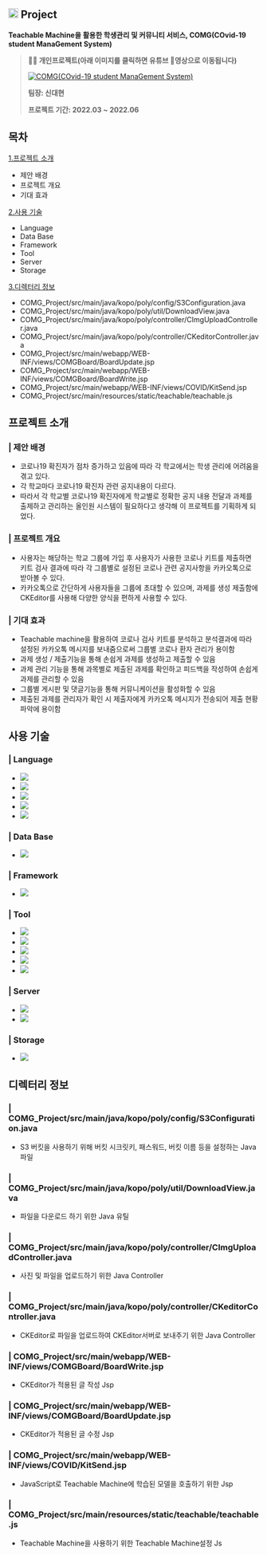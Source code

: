 ## <img width=20px src=https://user-images.githubusercontent.com/42789819/115147514-42221300-a096-11eb-9526-a68b8094f79c.png>  Project
**Teachable Machine을 활용한 학생관리 및 커뮤니티 서비스, COMG(COvid-19 student ManaGement System)**

> **👨‍🏫  개인프로젝트(아래 이미지를 클릭하면 유튜브 📼영상으로 이동됩니다)**
> 
> [![COMG(COvid-19 student ManaGement System)](https://user-images.githubusercontent.com/80372103/182903943-9c9fb79e-f281-40ec-b735-4c05c305a2d2.png)](https://youtu.be/ZaGxmUL0TSk)
> 
> **팀장: 신대현**  
> 
> **프로젝트 기간: 2022.03 ~ 2022.06**  
## 목차
[1.프로젝트 소개](#프로젝트-소개)
* 제안 배경
* 프로젝트 개요
* 기대 효과
  
[2.사용 기술](#사용-)
*  Language
*  Data Base
*  Framework
*  Tool
*  Server
*  Storage
  
[3.디렉터리 정보](#디렉터리-정보)
* COMG_Project/src/main/java/kopo/poly/config/S3Configuration.java
* COMG_Project/src/main/java/kopo/poly/util/DownloadView.java
* COMG_Project/src/main/java/kopo/poly/controller/CImgUploadController.java
* COMG_Project/src/main/java/kopo/poly/controller/CKeditorController.java
* COMG_Project/src/main/webapp/WEB-INF/views/COMGBoard/BoardUpdate.jsp
* COMG_Project/src/main/webapp/WEB-INF/views/COMGBoard/BoardWrite.jsp
* COMG_Project/src/main/webapp/WEB-INF/views/COVID/KitSend.jsp
* COMG_Project/src/main/resources/static/teachable/teachable.js<br>
  

## 프로젝트 소개
### | 제안 배경
* 코로나19 확진자가 점차 증가하고 있음에 따라 각 학교에서는 학생 관리에 어려움을 겪고 있다.
* 각 학교마다 코로나19 확진자 관련 공지내용이 다르다.
* 따라서 각 학교별 코로나19 확진자에게 학교별로 정확한 공지 내용 전달과 과제를 출제하고 관리하는 올인원 시스템이 필요하다고 생각해 이 프로젝트를 기획하게 되었다.  
### | 프로젝트 개요
* 사용자는 해당하는 학교 그룹에 가입 후 사용자가 사용한 코로나 키트를 제출하면 키트 검사 결과에 따라 각 그룹별로 설정된 코로나 관련 공지사항을 카카오톡으로 받아볼 수 있다.
* 카카오톡으로 간단하게 사용자들을 그룹에 초대할 수 있으며, 과제를 생성 제출함에 CKEditor를 사용해 다양한 양식을 편하게 사용할 수 있다. 
### | 기대 효과
* Teachable machine을 활용하여 코로나 검사 키트를 분석하고 분석결과에 따라 설정된 카카오톡 메시지를 보내줌으로써 그룹별 코로나 환자 관리가 용이함
* 과제 생성 / 제출기능을 통해 손쉽게 과제를 생성하고 제출할 수 있음
* 과제 관리 기능을 통해 과목별로 제출된 과제를 확인하고 피드백을 작성하여 손쉽게 과제를 관리할 수 있음
* 그룹별 게시판 및 댓글기능을 통해 커뮤니케이션을 활성화할 수 있음
* 제출된 과제를 관리자가 확인 시 제출자에게 카카오톡 메시지가 전송되어 제출 현황 파악에 용이함
## 사용 기술
### | Language 
* <img src="https://img.shields.io/badge/Java-색코드?style=for-the-badge&logo=이미지 이름&logoColor=white">
* <img src="https://img.shields.io/badge/Python-3776AB?style=for-the-badge&logo=Python&logoColor=white"> 
* <img src="https://img.shields.io/badge/JavaScript-F7DF1E?style=for-the-badge&logo=JavaScript&logoColor=white">
* <img src="https://img.shields.io/badge/Css3-1572B6?style=for-the-badge&logo=CSS3&logoColor=white"> 
* <img src="https://img.shields.io/badge/Html5-E34F26?style=for-the-badge&logo=HTML5&logoColor=white">
### | Data Base
* <img src="https://img.shields.io/badge/MariaDB-003545?style=for-the-badge&logo=MariaDB&logoColor=white">
### | Framework
* <img src="https://img.shields.io/badge/Spring Boot-6DB33F?style=for-the-badge&logo=Spring Boot&logoColor=white"> 
### | Tool
* <img src="https://img.shields.io/badge/IntelliJ-000000?style=for-the-badge&logo=IntelliJ IDEA&logoColor=white"> 
* <img src="https://img.shields.io/badge/PyCharm-000000?style=for-the-badge&logo=PyCharm&logoColor=white"> 
* <img src="https://img.shields.io/badge/Git Hub-181717?style=for-the-badge&logo=GitHub&logoColor=white"> 
* <img src="https://img.shields.io/badge/Git Kraken-179287?style=for-the-badge&logo=GitKraken&logoColor=white">
* <img src="https://img.shields.io/badge/Data Grip-000000?style=for-the-badge&logo=DataGrip&logoColor=white">
### | Server
* <img src="https://img.shields.io/badge/Apache Tomcat-F8DC75?style=for-the-badge&logo=Apache Tomcat&logoColor=white">
* <img src="https://img.shields.io/badge/Amazon EC2-FF9900?style=for-the-badge&logo=Amazon EC2&logoColor=white">
### | Storage
* <img src="https://img.shields.io/badge/Amazon S3-569A31?style=for-the-badge&logo=Amazon S3&logoColor=white">
## 디렉터리 정보
### | COMG_Project/src/main/java/kopo/poly/config/S3Configuration.java
* S3 버킷을 사용하기 위해 버킷 시크릿키, 패스워드, 버킷 이름 등을 설정하는 Java파일
### | COMG_Project/src/main/java/kopo/poly/util/DownloadView.java
* 파일을 다운로드 하기 위한 Java 유틸
### | COMG_Project/src/main/java/kopo/poly/controller/CImgUploadController.java
* 사진 및 파일을 업로드하기 위한 Java Controller
### | COMG_Project/src/main/java/kopo/poly/controller/CKeditorController.java
* CKEditor로 파일을 업로드하여 CKEditor서버로 보내주기 위한 Java Controller
### | COMG_Project/src/main/webapp/WEB-INF/views/COMGBoard/BoardWrite.jsp
* CKEditor가 적용된 글 작성 Jsp
### | COMG_Project/src/main/webapp/WEB-INF/views/COMGBoard/BoardUpdate.jsp
* CKEditor가 적용된 글 수정 Jsp
### | COMG_Project/src/main/webapp/WEB-INF/views/COVID/KitSend.jsp
* JavaScript로 Teachable Machine에 학습된 모델을 호출하기 위한 Jsp
### | COMG_Project/src/main/resources/static/teachable/teachable.js
* Teachable Machine을 사용하기 위한 Teachable Machine설정 Js
